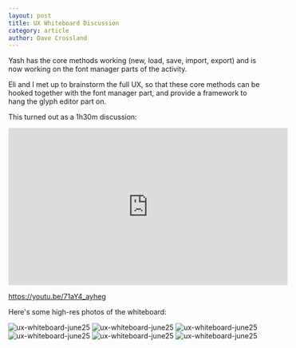 ```yaml
---
layout: post
title: UX Whiteboard Discussion
category: article
author: Dave Crossland
---
```


Yash has the core methods working (new, load, save, import, export) and is now working on the font manager parts of the activity. 

Eli and I met up to brainstorm the full UX, so that these core methods can be hooked together with the font manager part, and provide a framework to hang the glyph editor part on. 

This turned out as a 1h30m discussion:

<iframe width="560" height="315" src="https://www.youtube-nocookie.com/embed/71aY4_ayheg" frameborder="0" allowfullscreen></iframe>

<https://youtu.be/71aY4_ayheg>

Here's some high-res photos of the whiteboard:

![ux-whiteboard-june25](files/img/ux-whiteboard-june25-001.jpg)
![ux-whiteboard-june25](files/img/ux-whiteboard-june25-002.jpg)
![ux-whiteboard-june25](files/img/ux-whiteboard-june25-003.jpg)
![ux-whiteboard-june25](files/img/ux-whiteboard-june25-004.jpg)
![ux-whiteboard-june25](files/img/ux-whiteboard-june25-005.jpg)
![ux-whiteboard-june25](files/img/ux-whiteboard-june25-006.jpg)
